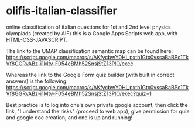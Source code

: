 # olifis-italian-classifier
online classification of italian questions for 1st and 2nd level physics olympiads (created by AIF)
this is a Google Apps Scripts web app, with HTML-CSS-JAVASCRIPT.

The link to the UMAP classification semantic map can be found here:
https://script.google.com/macros/s/AKfycbwY0HI_pxth1Gtx0vssaBaBPc1TkVf8GGRvABz-i1Mtv-F054eBMh52SnsjStZ13PlO/exec

Whereas the link to the Google Form quiz builder (with built in correct answers) is the following:
https://script.google.com/macros/s/AKfycbwY0HI_pxth1Gtx0vssaBaBPc1TkVf8GGRvABz-i1Mtv-F054eBMh52SnsjStZ13PlO/exec?quiz=1

Best practice is to log into one's own private google account, then click the link, "I understand the risks" (proceed to web app), give permission for quiz and google doc creation, and one is up and running!
